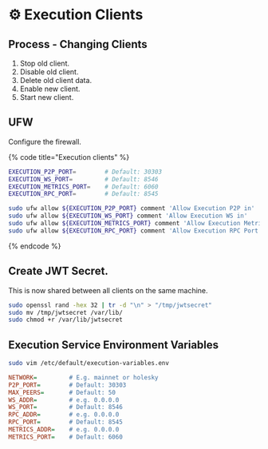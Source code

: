 # ⚙️ Execution Clients

## Process - Changing Clients

1. Stop old client.
2. Disable old client.
3. Delete old client data.
4. Enable new client.
5. Start new client.

## UFW

Configure the firewall.

{% code title="Execution clients" %}
```bash
EXECUTION_P2P_PORT=        # Default: 30303
EXECUTION_WS_PORT=         # Default: 8546
EXECUTION_METRICS_PORT=    # Default: 6060
EXECUTION_RPC_PORT=        # Default: 8545

sudo ufw allow ${EXECUTION_P2P_PORT} comment 'Allow Execution P2P in'
sudo ufw allow ${EXECUTION_WS_PORT} comment 'Allow Execution WS in'
sudo ufw allow ${EXECUTION_METRICS_PORT} comment 'Allow Execution Metrics in'
sudo ufw allow ${EXECUTION_RPC_PORT} comment 'Allow Execution RPC Port in'
```
{% endcode %}

## Create JWT Secret.

This is now shared between all clients on the same machine.

```bash
sudo openssl rand -hex 32 | tr -d "\n" > "/tmp/jwtsecret"
sudo mv /tmp/jwtsecret /var/lib/
sudo chmod +r /var/lib/jwtsecret
```

## Execution Service Environment Variables

```bash
sudo vim /etc/default/execution-variables.env
```

```ini
NETWORK=         # E.g. mainnet or holesky
P2P_PORT=        # Default: 30303
MAX_PEERS=       # Default: 50
WS_ADDR=         # e.g. 0.0.0.0
WS_PORT=         # Default: 8546
RPC_ADDR=        # e.g. 0.0.0.0
RPC_PORT=        # Default: 8545
METRICS_ADDR=    # e.g. 0.0.0.0
METRICS_PORT=    # Default: 6060
```
